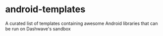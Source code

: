 # android-templates
A curated list of templates containing awesome Android libraries that can be run on Dashwave's sandbox
